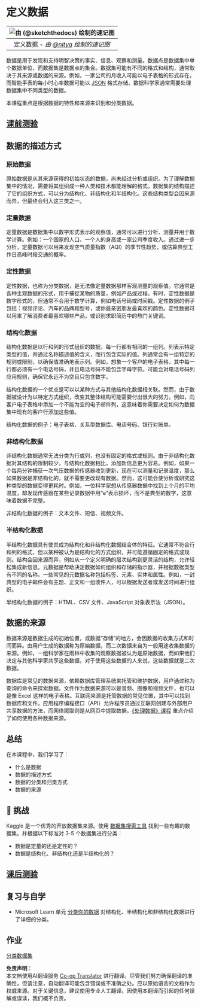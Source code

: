 <!--
CO_OP_TRANSLATOR_METADATA:
{
  "original_hash": "356d12cffc3125db133a2d27b827a745",
  "translation_date": "2025-08-24T12:39:09+00:00",
  "source_file": "1-Introduction/03-defining-data/README.md",
  "language_code": "zh"
}
-->
# 定义数据

|![ 由 [(@sketchthedocs)](https://sketchthedocs.dev) 绘制的速记图 ](../../sketchnotes/03-DefiningData.png)|
|:---:|
|定义数据 - _由 [@nitya](https://twitter.com/nitya) 绘制的速记图_ |

数据是用于发现和支持明智决策的事实、信息、观察和测量。数据点是数据集中单个数据单位，而数据集是数据点的集合。数据集可能有不同的格式和结构，通常取决于其来源或数据的来源。例如，一家公司的月收入可能以电子表格的形式存在，而智能手表的每小时心率数据可能以 [JSON](https://stackoverflow.com/a/383699) 格式存储。数据科学家通常需要处理数据集中不同类型的数据。

本课程重点是根据数据的特性和来源来识别和分类数据。

## [课前测验](https://purple-hill-04aebfb03.1.azurestaticapps.net/quiz/4)

## 数据的描述方式

### 原始数据
原始数据是从其来源获得的初始状态的数据，尚未经过分析或组织。为了理解数据集中的情况，需要将其组织成一种人类和技术都能理解的格式。数据集的结构描述了它的组织方式，可以分为结构化、非结构化和半结构化。这些结构类型会因来源而异，但最终会归入这三类之一。

### 定量数据
定量数据是数据集中以数字形式表示的观察值，通常可以进行分析、测量并用于数学计算。例如：一个国家的人口、一个人的身高或一家公司季度收入。通过进一步分析，定量数据可以用来发现空气质量指数（AQI）的季节性趋势，或估算典型工作日高峰时段交通的概率。

### 定性数据
定性数据，也称为分类数据，是无法像定量数据那样客观测量的观察值。它通常是各种主观数据的形式，用于捕捉某物的质量，例如产品或过程。有时，定性数据是数字形式的，但通常不会用于数学计算，例如电话号码或时间戳。定性数据的例子包括：视频评论、汽车的品牌和型号，或你最亲密朋友最喜欢的颜色。定性数据可以用来了解消费者最喜欢哪些产品，或识别求职简历中的热门关键词。

### 结构化数据
结构化数据是以行和列的形式组织的数据，每一行都有相同的一组列。列表示特定类型的值，并通过名称描述值的含义，而行包含实际的值。列通常会有一组特定的规则或限制，以确保值准确地表示列。例如，想象一个客户的电子表格，其中每一行都必须有一个电话号码，并且电话号码不能包含字母字符。可能会对电话号码列应用规则，确保它永远不为空且只包含数字。

结构化数据的一个优点是可以以某种方式与其他结构化数据相关联。然而，由于数据被设计为以特定方式组织，改变其整体结构可能需要付出很大的努力。例如，向客户电子表格中添加一个不能为空的电子邮件列，这意味着你需要决定如何为数据集中现有的客户行添加这些值。

结构化数据的例子：电子表格、关系型数据库、电话号码、银行对账单。

### 非结构化数据
非结构化数据通常无法分类为行或列，也没有固定的格式或规则。由于非结构化数据对其结构的限制较少，与结构化数据相比，添加新信息更为容易。例如，如果一个每两分钟捕获一次气压数据的传感器收到更新，现在可以测量和记录温度，那么如果数据是非结构化的，就不需要更改现有数据。然而，这可能会使分析或研究这种类型的数据变得更耗时。例如，一位科学家想从传感器数据中找到上个月的平均温度，却发现传感器在某些记录数据中用“e”表示损坏，而不是典型的数字，这意味着数据不完整。

非结构化数据的例子：文本文件、短信、视频文件。

### 半结构化数据
半结构化数据具有使其成为结构化和非结构化数据结合体的特征。它通常不符合行和列的格式，但以某种被认为是结构化的方式组织，并可能遵循固定的格式或规则。结构会因来源而异，例如从一个定义明确的层次结构到更灵活的结构，允许轻松集成新信息。元数据是帮助决定数据如何组织和存储的指示器，并根据数据类型有不同的名称。一些常见的元数据名称包括标签、元素、实体和属性。例如，一封典型的电子邮件会有主题、正文和一组收件人，可以根据发送者或发送时间进行组织。

半结构化数据的例子：HTML、CSV 文件、JavaScript 对象表示法（JSON）。

## 数据的来源

数据来源是数据生成的初始位置，或数据“存储”的地方，会因数据的收集方式和时间而异。由用户生成的数据称为原始数据，而二次数据来自为一般用途收集数据的来源。例如，一组科学家在雨林中收集的观察数据被认为是原始数据，而如果他们决定与其他科学家共享这些数据，对于使用这些数据的人来说，这些数据就是二次数据。

数据库是常见的数据来源，依赖数据库管理系统来托管和维护数据，用户通过称为查询的命令来探索数据。文件作为数据来源可以是音频、图像和视频文件，也可以是像 Excel 这样的电子表格。互联网来源是托管数据的常见位置，其中可以找到数据库和文件。应用程序编程接口（API）允许程序员通过互联网创建与外部用户共享数据的方法，而网络爬取则是从网页中提取数据。[《处理数据》课程](../../../../../../../../../2-Working-With-Data) 重点介绍了如何使用各种数据来源。

## 总结

在本课程中，我们学习了：

- 什么是数据
- 数据的描述方式
- 数据的分类和归类方式
- 数据的来源

## 🚀 挑战

Kaggle 是一个优秀的开放数据集来源。使用 [数据集搜索工具](https://www.kaggle.com/datasets) 找到一些有趣的数据集，并根据以下标准对 3-5 个数据集进行分类：

- 数据是定量的还是定性的？
- 数据是结构化、非结构化还是半结构化的？

## [课后测验](https://purple-hill-04aebfb03.1.azurestaticapps.net/quiz/5)

## 复习与自学

- Microsoft Learn 单元 [分类你的数据](https://docs.microsoft.com/en-us/learn/modules/choose-storage-approach-in-azure/2-classify-data) 对结构化、半结构化和非结构化数据进行了详细的分类。

## 作业

[分类数据集](assignment.md)

**免责声明**：  
本文档使用AI翻译服务 [Co-op Translator](https://github.com/Azure/co-op-translator) 进行翻译。尽管我们努力确保翻译的准确性，但请注意，自动翻译可能包含错误或不准确之处。应以原始语言的文档作为权威来源。对于关键信息，建议使用专业人工翻译。因使用本翻译而引起的任何误解或误读，我们概不负责。